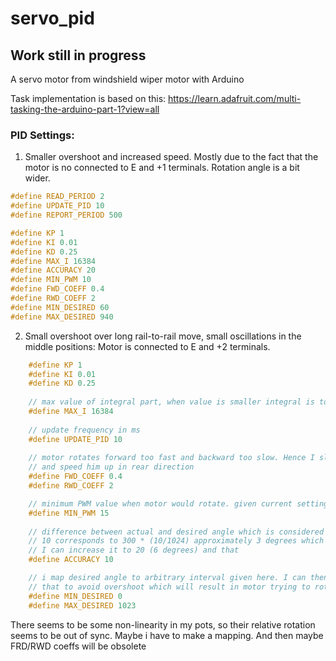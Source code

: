 # servo_pid
## Work still in progress
A servo motor from windshield wiper motor with Arduino

Task implementation is based on this: https://learn.adafruit.com/multi-tasking-the-arduino-part-1?view=all


### PID Settings:
1. Smaller overshoot and increased speed. Mostly due to the fact that the motor is no connected to E and +1 terminals. Rotation angle is a bit wider.    

```c++    
#define READ_PERIOD 2
#define UPDATE_PID 10
#define REPORT_PERIOD 500

#define KP 1
#define KI 0.01 
#define KD 0.25
#define MAX_I 16384
#define ACCURACY 20
#define MIN_PWM 10
#define FWD_COEFF 0.4
#define RWD_COEFF 2
#define MIN_DESIRED 60
#define MAX_DESIRED 940

```


2. Small overshoot over long rail-to-rail move, small oscillations in the middle positions:
    Motor is connected to E and +2 terminals. 

```c++    
    #define KP 1
    #define KI 0.01 
    #define KD 0.25
    
    // max value of integral part, when value is smaller integral is too weak to pick up differences in real and desired values
    #define MAX_I 16384       
    
    // update frequency in ms
    #define UPDATE_PID 10       
    
    // motor rotates forward too fast and backward too slow. Hence I slow him down on the FWD
    // and speed him up in rear direction
    #define FWD_COEFF 0.4
    #define RWD_COEFF 2  

    // minimum PWM value when motor would rotate. given current settings 
    #define MIN_PWM 15 
    
    // difference between actual and desired angle which is considered to be ok
    // 10 corresponds to 300 * (10/1024) approximately 3 degrees which is ok
    // I can increase it to 20 (6 degrees) and that
    #define ACCURACY 10 

    // i map desired angle to arbitrary interval given here. I can then adjust this interval so 
    // that to avoid overshoot which will result in motor trying to rotate further then it is possible and break steering
    #define MIN_DESIRED 0     
    #define MAX_DESIRED 1023  
```

There seems to be some non-linearity in my pots, so their relative rotation seems to be out of sync. Maybe i have to make a mapping. And then maybe FRD/RWD coeffs will be obsolete
